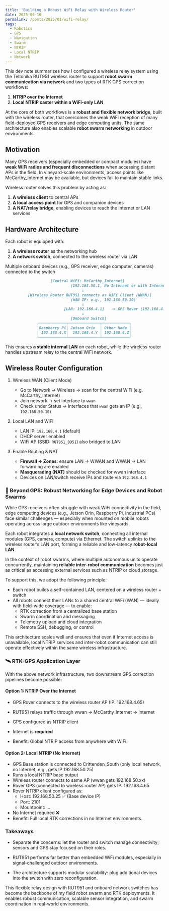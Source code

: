```yaml
---
title: 'Building a Robust WiFi Relay with Wireless Router'
date: 2025-06-16
permalink: /posts/2025/01/wifi-relay/
tags:
  - Robotics
  - GPS
  - Navigation
  - Swarm
  - NTRIP
  - Local NTRIP
  - Network
---
```




This dev note summarizes how I configured a wireless relay system using the Teltonika RUT951 wireless router to support **robot swarm communication via network** and two types of RTK GPS correction workflows:

1. **NTRIP over the Internet**
2. **Local NTRIP caster within a WiFi-only LAN**

At the core of both workflows is a **robust and flexible network bridge**, built with the wireless router, that overcomes the weak WiFi reception of many field-deployed GPS receivers and edge computing units. The same architecture also enables scalable **robot swarm networking** in outdoor environments.



## Motivation

Many GPS receivers (especially embedded or compact modules) have **weak WiFi radios and frequent disconnections** when accessing distant APs in the field. In vineyard-scale environments, access points like McCarthy_Internet may be available, but devices fail to maintain stable links.

Wireless router solves this problem by acting as:

1. **A wireless client** to central APs
2. **A local access point** for GPS and companion devices
3. **A NAT/relay bridge**, enabling devices to reach the Internet or LAN services



## Hardware Architecture

Each robot is equipped with:

1. **A wireless router** as the networking hub
2. **A network switch**, connected to the wireless router via LAN

Multiple onboard devices (e.g., GPS receiver, edge computer, cameras) connected to the switch

```markdown
                    [Central WiFi: McCarthy_Internet]
                             (192.168.50.1, No Internet or with Internet)
                                  ↓
          [Wireless Router RUT951 connects as WiFi Client (WWAN)]
                             (WAN IP: e.g., 192.168.50.10)
                                  ↓
                          [LAN: 192.168.4.1]   -> GPS Rover (192.168.4.xx)
                                  ↓
                             [Onboard Switch]
              ┌────────────┬──────────────┬────────────┐
              │Raspberry Pi| Jetson Orin  │ Other Node │
              │ 192.168.4.X│  192.168.4.Y │ 192.168.4.Z│
              └────────────┴──────────────┴────────────┘
```



This ensures **a stable internal LAN** on each robot, while the wireless router handles upstream relay to the central WiFi network.



## Wireless Router Configuration

1. Wireless WAN (Client Mode)
   - Go to Network → Wireless → scan for the central WiFi (e.g. McCarthy_Internet)
   - Join network → set interface to `wwan`
   - Check under Status → Interfaces that `wwan` gets an IP (e.g., `192.168.50.10`)

2. Local LAN and WiFi
   - LAN IP: `192.168.4.1` (default)
   - DHCP server enabled
   - WiFi AP (SSID: `RUT951_BD51`) also bridged to LAN

3. Enable Routing & NAT
   - **Firewall → Zones**: ensure LAN → WWAN and WWAN → LAN forwarding are enabled
   - **Masquerading (NAT)** should be checked for wwan interface
   - Devices on LAN/switch receive IPs and route via `192.168.4.1`



### 🤖 Beyond GPS: Robust Networking for Edge Devices and Robot Swarms

While GPS receivers often struggle with weak WiFi connectivity in the field, edge computing devices (e.g., Jetson Orin, Raspberry Pi, industrial PCs) face similar challenges — especially when mounted on mobile robots operating across large outdoor environments like vineyards.

Each robot integrates a **local network switch**, connecting all internal modules (GPS, camera, compute) via Ethernet. The switch uplinks to the wireless router’s LAN port, forming a reliable and low-latency **robot-local LAN**.

In the context of robot swarms, where multiple autonomous units operate concurrently, maintaining **reliable inter-robot communication** becomes just as critical as accessing external services such as NTRIP or cloud storage.

To support this, we adopt the following principle:

- Each robot builds a self-contained LAN, centered on a wireless router + switch
- All robots connect their LANs to a shared central WiFi (WAN) — ideally with field-wide coverage — to enable:
  - RTK correction from a centralized base station
  - Swarm coordination and messaging
  - Telemetry upload and cloud integration
  - Remote SSH, debugging, or control

This architecture scales well and ensures that even if Internet access is unavailable, local NTRIP services and inter-robot communication can still operate effectively within the same wireless infrastructure.



### 🛰️ RTK-GPS Application Layer

With the above network infrastructure, two downstream GPS correction pipelines become possible:

#### Option 1: NTRIP Over the Internet

- GPS Rover connects to the wireless router AP (IP: 192.168.4.65)

- RUT951 relays traffic through wwan → McCarthy_Internet → Internet

- GPS configured as NTRIP client

- Internet is **required**

- Benefit: Global NTRIP access from anywhere with WiFi.

  

#### Option 2: Local NTRIP (No Internet)

- GPS Base station is connected to Crittenden_South (only local network, no Internet, e.g., gets IP 192.168.50.25)
- Runs a local NTRIP base output
- Wireless router connects to same AP (wwan gets 192.168.50.xx)
- Rover GPS (connected to wireless router AP) gets IP: 192.168.4.65
- Rover NTRIP client configured as:
  - Host: 192.168.50.25 ✅ (Base device IP)
  - Port: 2101
  - Mountpoint: ...
- No Internet required ❌
- Benefit: Full local RTK corrections in no Internet environments.



### Takeaways

- Separate the concerns: let the router and switch manage connectivity; sensors and GPS stay focused on their roles.

- RUT951 performs far better than embedded WiFi modules, especially in signal-challenged outdoor environments.

- The architecture supports modular scalability: plug additional devices into the switch with zero reconfiguration.





This flexible relay design with RUT951 and onboard network switches has become the backbone of my field robot swarm and RTK deployments. It enables robust communication, scalable sensor integration, and swarm coordination in real-world environments.

